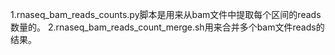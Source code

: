 1.rnaseq_bam_reads_counts.py脚本是用来从bam文件中提取每个区间的reads数量的。
2.rnaseq_bam_reads_count_merge.sh用来合并多个bam文件reads的结果。

